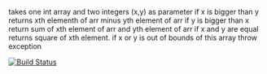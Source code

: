 takes one int array and two integers (x,y) as parameter
if x is bigger than y returns xth elementh of arr minus
yth element of arr
if y is bigger than x return sum of xth element of arr and 
yth element of arr
if x and y are equal returns square of xth element.
if x or y is out of bounds of this array throw exception

[![Build Status](https://travis-ci.com/berakoksal/proje4.svg?branch=main)](https://travis-ci.com/berakoksal/proje4)